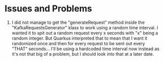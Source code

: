 # Issues and Problems
1. I did not manage to get the "generateRequest" method inside the
"KafkaRequestsGenerator" klass to work using a random time interval. 
I wanted it to spit out a random request every x seconds with "x" being a random integer.
But Quarkus interpreted that to mean that I want it randomized once and then for every request
to be sent out every "THAT" seconds... I'll be using a hardcoded time interval now instead
as it's not that big of a problem, but I should look into that at a later date.

